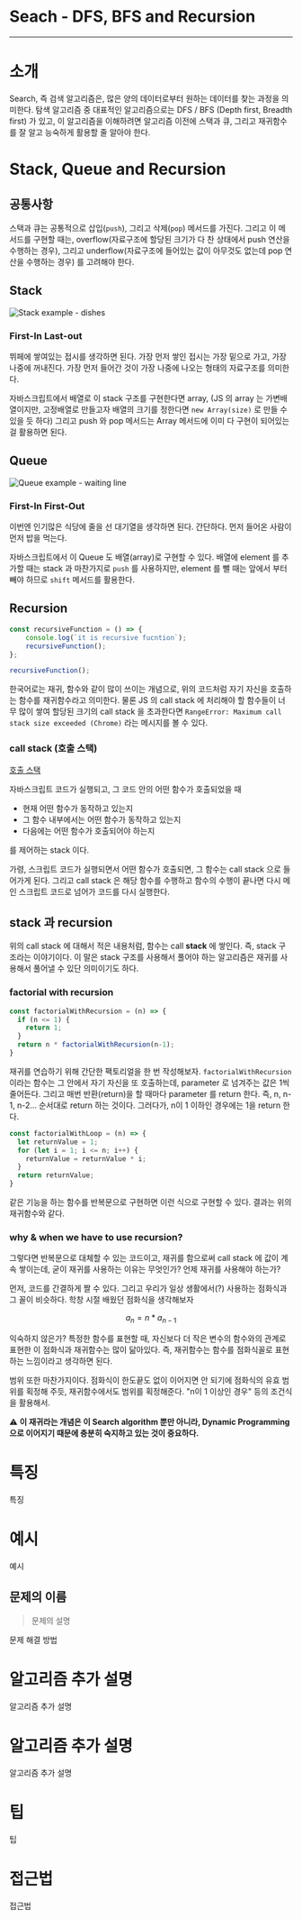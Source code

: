 # Seach - DFS, BFS and Recursion

---

# 소개

Search, 즉 검색 알고리즘은, 많은 양의 데이터로부터 원하는 데이터를 찾는 과정을 의미한다. 탐색 알고리즘 중 대표적인 알고리즘으로는 DFS / BFS (Depth first, Breadth first) 가 있고, 이 알고리즘을 이해하려면 알고리즘 이전에 스택과 큐, 그리고 재귀함수를 잘 알고 능숙하게 활용할 줄 알아야 한다. 

# Stack, Queue and Recursion

## 공통사항

스택과 큐는 공통적으로 삽입(`push`), 그리고 삭제(`pop`) 메서드를 가진다. 그리고 이 메서드를 구현할 때는, overflow(자료구조에 할당된 크기가 다 찬 상태에서 push 연산을 수행하는 경우), 그리고 underflow(자료구조에 들어있는 값이 아무것도 없는데 pop 연산을 수행하는 경우) 를 고려해야 한다.

## Stack

![Stack example - dishes](https://www.bonami.com/wp-content/uploads/2018/02/DishScuff_SelectsWEB.jpg)

### First-In Last-out

뷔페에 쌓여있는 접시를 생각하면 된다. 가장 먼저 쌓인 접시는 가장 밑으로 가고, 가장 나중에 꺼내진다. 가장 먼저 들어간 것이 가장 나중에 나오는 형태의 자료구조를 의미한다.  

자바스크립트에서 배열로 이 stack 구조를 구현한다면 array, (JS 의 array 는 가변배열이지만, 고정배열로 만들고자 배열의 크기를 정한다면 `new Array(size)` 로 만들 수 있을 듯 하다) 그리고 push 와 pop 메서드는 Array 메서드에 이미 다 구현이 되어있는 걸 활용하면 된다. 

## Queue

![Queue example - waiting line](https://cphoto.asiae.co.kr/listimglink/6/2020010710054082960_1578359141.jpg)

### First-In First-Out

이번엔 인기많은 식당에 줄을 선 대기열을 생각하면 된다. 간단하다. 먼저 들어온 사람이 먼저 밥을 먹는다. 

자바스크립트에서 이 Queue 도 배열(array)로 구현할 수 있다. 배열에 element 를 추가할 때는 stack 과 마찬가지로 `push` 를 사용하지만, element 를 뺄 때는 앞에서 부터 빼야 하므로 `shift` 메서드를 활용한다. 

## Recursion

```jsx
const recursiveFunction = () => {
	console.log(`it is recursive fucntion`);
	recursiveFunction();
};

recursiveFunction();
```

한국어로는 재귀, 함수와 같이 많이 쓰이는 개념으로, 위의 코드처럼 자기 자신을 호출하는 함수를 재귀함수라고 의미한다. 물론 JS 의 call stack 에 처리해야 할 함수들이 너무 많이 쌓여 할당된 크기의 call stack 을 초과한다면 `RangeError: Maximum call stack size exceeded (Chrome)` 라는 메시지를 볼 수 있다. 

### call stack (호출 스택)

[호출 스택](https://developer.mozilla.org/ko/docs/Glossary/Call_stack)

자바스크립트 코드가 실행되고, 그 코드 안의 어떤 함수가 호출되었을 때 

- 현재 어떤 함수가 동작하고 있는지
- 그 함수 내부에서는 어떤 함수가 동작하고 있는지
- 다음에는 어떤 함수가 호출되어야 하는지

를 제어하는 stack 이다. 

가령, 스크립트 코드가 실행되면서 어떤 함수가 호출되면, 그 함수는 call stack 으로 들어가게 된다. 그리고 call stack 은 해당 함수를 수행하고 함수의 수행이 끝나면 다시 메인 스크립트 코드로 넘어가 코드를 다시 실행한다. 

## stack 과 recursion

위의 call stack 에 대해서 적은 내용처럼, 함수는 call **stack** 에 쌓인다. 즉, stack 구조라는 이야기이다. 이 말은 stack 구조를 사용해서 풀어야 하는 알고리즘은 재귀를 사용해서 풀어낼 수 있단 의미이기도 하다.

### factorial with recursion

```jsx
const factorialWithRecursion = (n) => {
  if (n <= 1) {
    return 1;
  }
  return n * factorialWithRecursion(n-1);
}
```

재귀를 연습하기 위해 간단한 팩토리얼을 한 번 작성해보자. `factorialWithRecursion` 이라는 함수는 그 안에서 자기 자신을 또 호출하는데, parameter 로 넘겨주는 값은 1씩 줄어든다. 그리고 매번 반환(return)을 할 때마다 parameter 를 return 한다. 즉, n, n-1, n-2... 순서대로 return 하는 것이다. 그러다가, n이 1 이하인 경우에는 1을 return 한다. 

```jsx
const factorialWithLoop = (n) => {
  let returnValue = 1;
  for (let i = 1; i <= n; i++) {
    returnValue = returnValue * i;
  }
  return returnValue;
}
```

같은 기능을 하는 함수를 반복문으로 구현하면 이런 식으로 구현할 수 있다. 결과는 위의 재귀함수와 같다. 

### why & when we have to use recursion?

그렇다면 반복문으로 대체할 수 있는 코드이고, 재귀를 함으로써 call stack 에 값이 계속 쌓이는데, 굳이 재귀를 사용하는 이유는 무엇인가? 언제 재귀를 사용해야 하는가? 

먼저, 코드를 간결하게 짤 수 있다. 그리고 우리가 일상 생활에서(?) 사용하는 점화식과 그 꼴이 비슷하다. 학창 시절 배웠던 점화식을 생각해보자

$$a_{n} = n * a_{n-1} $$

익숙하지 않은가? 특정한 함수를 표현할 때, 자신보다 더 작은 변수의 함수와의 관계로 표현한 이 점화식과 재귀함수는 많이 닮아있다. 즉, 재귀함수는 함수를 점화식꼴로 표현하는 느낌이라고 생각하면 된다.

범위 또한 마찬가지이다. 점화식이 한도끝도 없이 이어지면 안 되기에 점화식의 유효 범위를 획정해 주듯, 재귀함수에서도 범위를 획정해준다. "n이 1 이상인 경우" 등의 조건식을 활용해서. 

⚠️ **이 재귀라는 개념은 이 Search algorithm 뿐만 아니라, Dynamic Programming 으로 이어지기 때문에 충분히 숙지하고 있는 것이 중요하다.**

# 특징

특징

# 예시

예시

## 문제의 이름

> 문제의 설명

문제 해결 방법

# 알고리즘 추가 설명

알고리즘 추가 설명

# 알고리즘 추가 설명

알고리즘 추가 설명

# 팁

팁

# 접근법

접근법